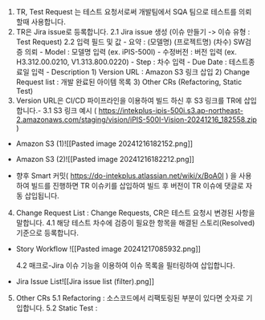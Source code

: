
1. TR, Test Request 는 테스트 요청서로써 개발팀에서 SQA 팀으로 테스트를 의뢰할때 사용합니다.
2. TR은 Jira issue로 등록합니다.
	2.1 Jira issue 생성 (이슈 만들기 -> 이슈 유형 : Test Request)
	2.2 입력 필드 및 값
		- 요약 : (모델명) (프로젝트명) (차수) SW검증 의뢰
		- Model : 모델명 입력 (ex. iPIS-500I)
		- 수정버전 : 버전 입력 (ex. H3.312.00.0210, V1.313.800.0220)
		- Step : 차수 입력
		- Due Date : 테스트종료일 입력
		- Description
			1) Version URL : Amazon S3 링크 삽입 
			2) Change Request list : 개발 완료된 아이템 목록 
			3) Other CRs (Refactoring, Static Test) 
3. Version URL은 CI/CD 파이프라인을 이용하여 빌드 하신 후 S3 링크를 TR에 삽입합니다.- 
	3.1 S3 링크 예시 ( https://intekplus-ipis-500i.s3.ap-northeast-2.amazonaws.com/staging/vision/iPIS-500I-Vision-20241216_182558.zip )

- Amazon S3 (1)![[Pasted image 20241216182152.png]]
- Amazon S3 (2)![[Pasted image 20241216182212.png]]

- 향후 Smart 커밋( https://do-intekplus.atlassian.net/wiki/x/BoA0I ) 을 사용하여 빌드를 진행하면 TR 이슈키를 삽입하여 빌드 후 버전이 TR 이슈에 댓글로 자동 삽입됩니다.

4. Change Request List : Change Requests, CR은 테스트 요청시 변경된 사항을 말합니다.
	4.1 해당 테스트 차수에 검증이 필요한 항목을 해결된 스토리(Resolved) 기준으로 등록합니다. 
- Story Workflow
  ![[Pasted image 20241217085932.png]]

	4.2 매크로-Jira 이슈 기능을 이용하여 이슈 목록을 필터링하여 삽입합니다.
- Jira Issue List![[Jira issue list (filter).png]]

5. Other CRs
	5.1 Refactoring : 소스코드에서 리팩토링된 부분이 있다면 숫자로 기입합니다.
	5.2 Static Test : 




